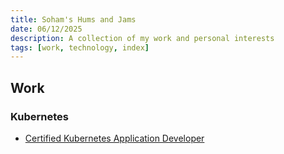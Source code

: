 ```yaml
---
title: Soham's Hums and Jams
date: 06/12/2025
description: A collection of my work and personal interests
tags: [work, technology, index]
---
```



## Work

### Kubernetes

* [Certified Kubernetes Application Developer](Work/Kubernetes/ckad.md)
